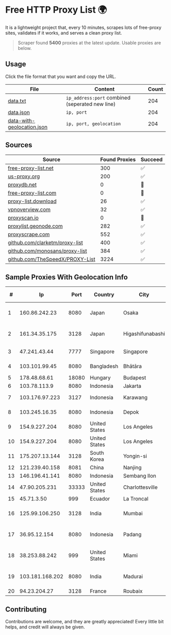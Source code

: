 
# Free HTTP Proxy List 🌍

It is a lightweight project that, every 10 minutes, scrapes lots of free-proxy sites, validates if it works, and serves a clean proxy list.


> Scraper found **5400** proxies at the latest update. Usable proxies are below.

## Usage

Click the file format that you want and copy the URL.


|File|Content|Count|
|----|-------|-----|
|[data.txt](https://raw.githubusercontent.com/themiralay/Proxy-List-World/master/data.txt)|`ip_address:port` combined (seperated new line)|204|
|[data.json](https://raw.githubusercontent.com/themiralay/Proxy-List-World/master/data.json)|`ip, port`|204|
|[data-with-geolocation.json](https://raw.githubusercontent.com/themiralay/Proxy-List-World/master/data-with-geolocation.json)|`ip, port, geolocation`|204|

## Sources

|Source|Found Proxies|Succeed|
|------|-------------|-------|
|[free-proxy-list.net](https://free-proxy-list.net)|300|✅|
|[us-proxy.org](https://www.us-proxy.org)|200|✅|
|[proxydb.net](http://proxydb.net)|0|🚫|
|[free-proxy-list.com](https://free-proxy-list.com/?page=&port=&type%5B%5D=http&type%5B%5D=https&up_time=0&search=Search)|0|🚫|
|[proxy-list.download](https://www.proxy-list.download/HTTP)|26|✅|
|[vpnoverview.com](https://vpnoverview.com/privacy/anonymous-browsing/free-proxy-servers)|32|✅|
|[proxyscan.io](https://www.proxyscan.io)|0|🚫|
|[proxylist.geonode.com](https://proxylist.geonode.com/api/proxy-list?limit=300&page=1&sort_by=lastChecked&sort_type=desc&protocols=http,https)|282|✅|
|[proxyscrape.com](https://api.proxyscrape.com/v2/?request=displayproxies&protocol=http&timeout=10000&country=all&ssl=all&anonymity=all)|552|✅|
|[github.com/clarketm/proxy-list](https://raw.githubusercontent.com/clarketm/proxy-list/master/proxy-list-raw.txt)|400|✅|
|[github.com/monosans/proxy-list](https://raw.githubusercontent.com/monosans/proxy-list/main/proxies/http.txt)|384|✅|
|[github.com/TheSpeedX/PROXY-List](https://raw.githubusercontent.com/TheSpeedX/PROXY-List/master/http.txt)|3224|✅|


## Sample Proxies With Geolocation Info

|#|Ip|Port|Country|City|Internet Service Provider|
|-|--|----|-------|----|-------------------------|
|1|160.86.242.23|8080|Japan|Osaka|Sony Network Communications Inc|
|2|161.34.35.175|3128|Japan|Higashifunabashi|NTT PC Communications, Inc.|
|3|47.241.43.44|7777|Singapore|Singapore|Alibaba Cloud LLC|
|4|103.101.99.45|8080|Bangladesh|Bhātāra|Pandora Technology|
|5|178.48.68.61|18080|Hungary|Budapest|UPC|
|6|103.78.113.9|8080|Indonesia|Jakarta|MORATELINDO|
|7|103.176.97.223|3127|Indonesia|Karawang|PT Global Sarana Elektronika|
|8|103.245.16.35|8080|Indonesia|Depok|PT Quantum Tera Network|
|9|154.9.227.204|8080|United States|Los Angeles|Cogent Communications|
|10|154.9.227.204|8080|United States|Los Angeles|Cogent Communications|
|11|175.207.13.144|3128|South Korea|Yongin-si|Korea Telecom|
|12|121.239.40.158|8081|China|Nanjing|Chinanet|
|13|146.196.41.141|8080|Indonesia|Sembang Ilon|UNINA|
|14|47.90.205.231|33333|United States|Charlottesville|Alibaba.com LLC|
|15|45.71.3.50|999|Ecuador|La Troncal|Sysnovelltel S.A|
|16|125.99.106.250|3128|India|Mumbai|Hathway IP over Cable Internet Access|
|17|36.95.12.154|8080|Indonesia|Padang|PT. Telekomunikasi Indonesia|
|18|38.253.88.242|999|United States|Miami|LAUAM MEGARED TELECOM, S.R.L.|
|19|103.181.168.202|8080|India|Madurai|Mrkr Communications Private Limited|
|20|94.23.204.27|3128|France|Roubaix|OVH SAS|



## Contributing

Contributions are welcome, and they are greatly appreciated! Every
little bit helps, and credit will always be given.

